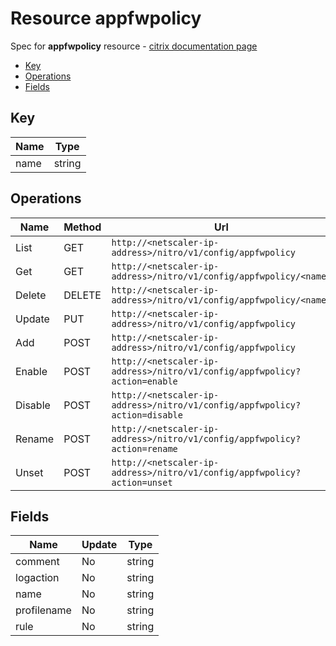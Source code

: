 # Resource appfwpolicy

Spec for **appfwpolicy** resource - [citrix documentation page](https://developer-docs.citrix.com/projects/netscaler-nitro-api/en/11.0/configuration/application-firewall/appfwpolicy/appfwpolicy/)

- [Key](#key)
- [Operations](#operations)
- [Fields](#fields)

## Key

| Name | Type |
|----|----|
| name | string |

## Operations

| Name | Method | Url |
|----|----|----|
| List | GET | `http://<netscaler-ip-address>/nitro/v1/config/appfwpolicy` |
| Get | GET | `http://<netscaler-ip-address>/nitro/v1/config/appfwpolicy/<name>` |
| Delete | DELETE | `http://<netscaler-ip-address>/nitro/v1/config/appfwpolicy/<name>` |
| Update | PUT | `http://<netscaler-ip-address>/nitro/v1/config/appfwpolicy` |
| Add | POST | `http://<netscaler-ip-address>/nitro/v1/config/appfwpolicy` |
| Enable | POST | `http://<netscaler-ip-address>/nitro/v1/config/appfwpolicy?action=enable` |
| Disable | POST | `http://<netscaler-ip-address>/nitro/v1/config/appfwpolicy?action=disable` |
| Rename | POST | `http://<netscaler-ip-address>/nitro/v1/config/appfwpolicy?action=rename` |
| Unset | POST | `http://<netscaler-ip-address>/nitro/v1/config/appfwpolicy?action=unset` |

## Fields

| Name | Update | Type |
|----|----|----|
| comment | No | string |
| logaction | No | string |
| name | No | string |
| profilename | No | string |
| rule | No | string |

